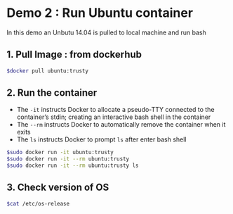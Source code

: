# Demo 2 : Run Ubuntu container
In this demo an Unbutu 14.04 is pulled to local machine and run bash
## 1. Pull Image : from dockerhub
```bash
$docker pull ubuntu:trusty
```
## 2. Run the container
-  The `-it` instructs Docker to allocate a pseudo-TTY connected to the container’s stdin; creating an interactive bash shell in the container
-  The `--rm` instructs Docker to automatically remove the container when it exits
-  The `ls` instructs Docker to prompt `ls` after enter bash shell
```bash
$sudo docker run -it ubuntu:trusty
$sudo docker run -it --rm ubuntu:trusty
$sudo docker run -it --rm ubuntu:trusty ls
```
## 3. Check version of OS
```bash
$cat /etc/os-release
```